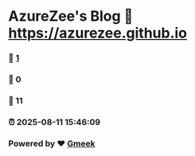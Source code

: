 # AzureZee's Blog :link: https://azurezee.github.io 
### :page_facing_up: [1](https://azurezee.github.io/tag.html) 
### :speech_balloon: 0 
### :hibiscus: 11 
### :alarm_clock: 2025-08-11 15:46:09 
### Powered by :heart: [Gmeek](https://github.com/Meekdai/Gmeek)
